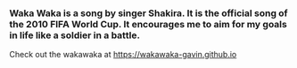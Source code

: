 ### Waka Waka is a song by singer Shakira. It is the official song of the 2010 FIFA World Cup. It encourages me to aim for my goals in life like a soldier in a battle.
Check out the wakawaka at  https://wakawaka-gavin.github.io
